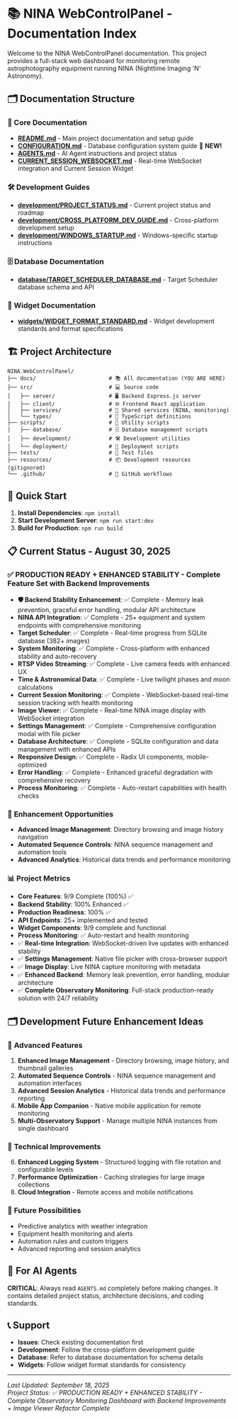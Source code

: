 # 📚 NINA WebControlPanel - Documentation Index

Welcome to the NINA WebControlPanel documentation. This project provides a full-stack web dashboard for monitoring remote astrophotography equipment running NINA (Nighttime Imaging 'N' Astronomy).

## 🗂️ Documentation Structure

### 📖 Core Documentation
- **[README.md](./README.md)** - Main project documentation and setup guide
- **[CONFIGURATION.md](./CONFIGURATION.md)** - Database configuration system guide 🔴 **NEW!**
- **[AGENTS.md](./AGENTS.md)** - AI Agent instructions and project status  
- **[CURRENT_SESSION_WEBSOCKET.md](./CURRENT_SESSION_WEBSOCKET.md)** - Real-time WebSocket integration and Current Session Widget

### 🛠️ Development Guides
- **[development/PROJECT_STATUS.md](./development/PROJECT_STATUS.md)** - Current project status and roadmap
- **[development/CROSS_PLATFORM_DEV_GUIDE.md](./development/CROSS_PLATFORM_DEV_GUIDE.md)** - Cross-platform development setup
- **[development/WINDOWS_STARTUP.md](./development/WINDOWS_STARTUP.md)** - Windows-specific startup instructions

### 🗄️ Database Documentation
- **[database/TARGET_SCHEDULER_DATABASE.md](./database/TARGET_SCHEDULER_DATABASE.md)** - Target Scheduler database schema and API

### 🧩 Widget Documentation
- **[widgets/WIDGET_FORMAT_STANDARD.md](./widgets/WIDGET_FORMAT_STANDARD.md)** - Widget development standards and format specifications

## 🏗️ Project Architecture

```
NINA.WebControlPanel/
├── docs/                       # 📚 All documentation (YOU ARE HERE)
├── src/                        # 💻 Source code
│   ├── server/                 # 🖥️ Backend Express.js server
│   ├── client/                 # 🌐 Frontend React application
│   ├── services/               # 🔧 Shared services (NINA, monitoring)
│   └── types/                  # 📝 TypeScript definitions
├── scripts/                    # 🔧 Utility scripts
│   ├── database/               # 🗄️ Database management scripts
│   ├── development/            # 🛠️ Development utilities
│   └── deployment/             # 🚀 Deployment scripts
├── tests/                      # 🧪 Test files
├── resources/                  # 📦 Development resources (gitignored)
└── .github/                    # 🤖 GitHub workflows
```

## 🚀 Quick Start

1. **Install Dependencies**: `npm install`
2. **Start Development Server**: `npm run start:dev`
3. **Build for Production**: `npm run build`

## 📋 Current Status - August 30, 2025

### ✅ **PRODUCTION READY + ENHANCED STABILITY** - Complete Feature Set with Backend Improvements

- **🛡️ Backend Stability Enhancement**: ✅ Complete - Memory leak prevention, graceful error handling, modular API architecture
- **NINA API Integration**: ✅ Complete - 25+ equipment and system endpoints with comprehensive monitoring
- **Target Scheduler**: ✅ Complete - Real-time progress from SQLite database (382+ images)
- **System Monitoring**: ✅ Complete - Cross-platform with enhanced stability and auto-recovery
- **RTSP Video Streaming**: ✅ Complete - Live camera feeds with enhanced UX
- **Time & Astronomical Data**: ✅ Complete - Live twilight phases and moon calculations
- **Current Session Monitoring**: ✅ Complete - WebSocket-based real-time session tracking with health monitoring
- **Image Viewer**: ✅ Complete - Real-time NINA image display with WebSocket integration
- **Settings Management**: ✅ Complete - Comprehensive configuration modal with file picker
- **Database Architecture**: ✅ Complete - SQLite configuration and data management with enhanced APIs
- **Responsive Design**: ✅ Complete - Radix UI components, mobile-optimized
- **Error Handling**: ✅ Complete - Enhanced graceful degradation with comprehensive recovery
- **Process Monitoring**: ✅ Complete - Auto-restart capabilities with health checks

### 🎯 **Enhancement Opportunities**
- **Advanced Image Management**: Directory browsing and image history navigation
- **Automated Sequence Controls**: NINA sequence management and automation tools  
- **Advanced Analytics**: Historical data trends and performance monitoring

### 📊 **Project Metrics**
- **Core Features**: 9/9 Complete (100%) ✅
- **Backend Stability**: 100% Enhanced ✅
- **Production Readiness**: 100% ✅
- **API Endpoints**: 25+ implemented and tested
- **Widget Components**: 9/9 complete and functional
- **Process Monitoring**: ✅ Auto-restart and health monitoring
- ✅ **Real-time Integration**: WebSocket-driven live updates with enhanced stability
- ✅ **Settings Management**: Native file picker with cross-browser support
- ✅ **Image Display**: Live NINA capture monitoring with metadata  
- ✅ **Enhanced Backend**: Memory leak prevention, error handling, modular architecture
- ✅ **Complete Observatory Monitoring**: Full-stack production-ready solution with 24/7 reliability

## 🗂️ Development Future Enhancement Ideas

### 🎯 **Advanced Features**
1. **Enhanced Image Management** - Directory browsing, image history, and thumbnail galleries
2. **Automated Sequence Controls** - NINA sequence management and automation interfaces
3. **Advanced Session Analytics** - Historical data trends and performance reporting  
4. **Mobile App Companion** - Native mobile application for remote monitoring
5. **Multi-Observatory Support** - Manage multiple NINA instances from single dashboard

### 🔧 **Technical Improvements**
6. **Enhanced Logging System** - Structured logging with file rotation and configurable levels
7. **Performance Optimization** - Caching strategies for large image collections
8. **Cloud Integration** - Remote access and mobile notifications

### 📅 **Future Possibilities**
- Predictive analytics with weather integration
- Equipment health monitoring and alerts  
- Automation rules and custom triggers
- Advanced reporting and session analytics

## 🤖 For AI Agents

**CRITICAL**: Always read `AGENTS.md` completely before making changes. It contains detailed project status, architecture decisions, and coding standards.

## 📞 Support

- **Issues**: Check existing documentation first
- **Development**: Follow the cross-platform development guide
- **Database**: Refer to database documentation for schema details
- **Widgets**: Follow widget format standards for consistency

---

*Last Updated: September 18, 2025*  
*Project Status: ✅ PRODUCTION READY + ENHANCED STABILITY - Complete Observatory Monitoring Dashboard with Backend Improvements + Image Viewer Refactor Complete*
